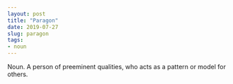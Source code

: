 ```yaml
---
layout: post
title: "Paragon"
date: 2019-07-27
slug: paragon
tags:
- noun
---
```


Noun. A person of preeminent qualities, who acts as a pattern or model for others.
